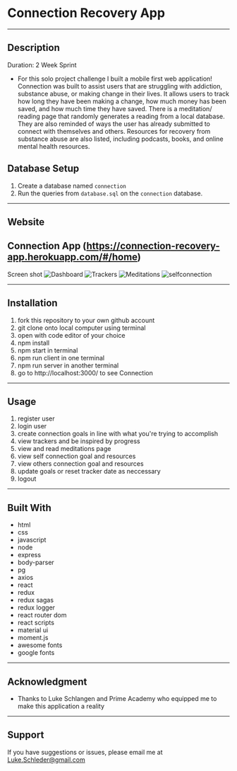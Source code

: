 # Connection Recovery App
---

## Description

Duration: 2 Week Sprint

- For this solo project challenge I built a mobile first web application!  Connection was built to assist users that are struggling with addiction, substance abuse, or making change in their lives.  It allows users to track how long they have been making a change, how much money has been saved, and how much time they have saved.  There is a meditation/ reading page that randomly generates a reading from a local database.  They are also reminded of ways the user has already submitted to connect with themselves and others.  Resources for recovery from substance abuse are also listed, including podcasts, books, and online mental health resources.   


## Database Setup

1. Create a database named `connection`
2. Run the queries from `database.sql` on the `connection` database.
 
---
Website
---
Connection App (https://connection-recovery-app.herokuapp.com/#/home)
---
Screen shot
![Dashboard](dashboard.png)
![Trackers](trackers.png)
![Meditations](meditations.png)
![selfconnection](selfconnection.png)


---

## Installation

1. fork this repository to your own github account
2. git clone onto local computer using terminal
3. open with code editor of your choice
4. npm install
5. npm start in terminal
6. npm run client in one terminal
7. npm run server in another terminal
8. go to http://localhost:3000/ to see Connection
---

## Usage

1. register user
2. login user
3. create connection goals in line with what you're trying to accomplish
4. view trackers and be inspired by progress
5. view and read meditations page
6. view self connection goal and resources
7. view others connection goal and resources
8. update goals or reset tracker date as neccessary 
9. logout
---
## Built With

- html
- css
- javascript
- node
- express
- body-parser
- pg
- axios
- react
- redux
- redux sagas
- redux logger
- react router dom
- react scripts
- material ui
- moment.js
- awesome fonts
- google fonts

---
## Acknowledgment 

- Thanks to Luke Schlangen and Prime Academy who equipped me to make this application a reality
---
## Support

If you have suggestions or issues, please email me at <Luke.Schleder@gmail.com>